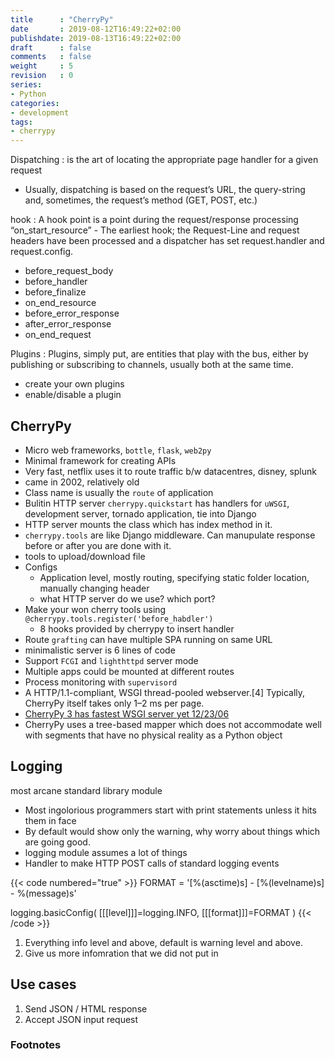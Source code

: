 ```yaml
---
title      : "CherryPy"
date       : 2019-08-12T16:49:22+02:00
publishdate: 2019-08-13T16:49:22+02:00
draft      : false
comments   : false
weight     : 5
revision   : 0
series:
- Python
categories:
- development
tags:
- cherrypy
---
```


Dispatching
: is the art of locating the appropriate page handler for a given request
* Usually, dispatching is based on the request’s URL, the query-string and, sometimes, the request’s method (GET, POST, etc.)

hook
: A hook point is a point during the request/response processing
“on_start_resource” - The earliest hook; the Request-Line and request headers have been processed and a dispatcher has set request.handler and request.config.
* before_request_body
* before_handler
* before_finalize
* on_end_resource
* before_error_response
* after_error_response
* on_end_request

Plugins
: Plugins, simply put, are entities that play with the bus, either by publishing or subscribing to channels, usually both at the same time.
* create your own plugins
* enable/disable a plugin


## CherryPy

- Micro web frameworks, `bottle`, `flask`, `web2py`
- Minimal framework for creating APIs
- Very fast, netflix uses it to route traffic b/w datacentres, disney, splunk
- came in 2002, relatively old
- Class name is usually the `route` of application
- Bulitin HTTP server `cherrypy.quickstart` has handlers for `uWSGI`, development server, tornado application, tie into Django
- HTTP server mounts the class which has index method in it.
- `cherrypy.tools` are like Django middleware. Can manupulate response before or after you are done with it.
- tools to upload/download file
- Configs
  - Application level, mostly routing, specifying static folder location, manually changing header
  - what HTTP server do we use? which port?
- Make your won cherry tools using `@cherrypy.tools.register('before_habdler')`
  - 8 hooks provided by cherrypy to insert handler
- Route `grafting` can have multiple SPA running on same URL
- minimalistic server is 6 lines of code
- Support `FCGI` and `lighthttpd` server mode
- Multiple apps could be mounted at different routes
- Process monitoring with `supervisord`
- A HTTP/1.1-compliant, WSGI thread-pooled webserver.[4] Typically, CherryPy itself takes only 1–2 ms per page.
- [CherryPy 3 has fastest WSGI server yet 12/23/06](https://web.archive.org/web/20160311021047/http://www.aminus.org/blogs/index.php/2006/12/23/cherrypy_3_has_fastest_wsgi_server_yet?blog=2)
- CherryPy uses a tree-based mapper which does not accommodate well with segments that have no physical reality as a Python object

## Logging

most arcane standard library module

- Most ingolorious programmers start with print statements unless it hits them in face
- By default would show only the warning, why worry about things which are going good.
- logging module assumes a lot of things
- Handler to make HTTP POST calls of standard logging events

{{< code numbered="true" >}}
FORMAT = '[%(asctime)s] - [%(levelname)s] - %(message)s'

logging.basicConfig(
    [[[level]]]=logging.INFO,
    [[[format]]]=FORMAT
)
{{< /code >}}

1. Everything info level and above, default is warning level and above.
2. Give us more infomration that we did not put in


## Use cases

1. Send JSON / HTML response
2. Accept JSON input request

### Footnotes

[^1]: [cherrypy production users](https://docs.cherrypy.org/en/latest/intro.html#success-stories)